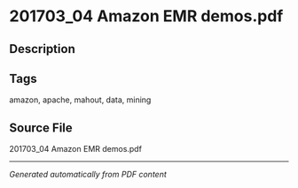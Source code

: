 # 201703_04 Amazon EMR demos.pdf

## Description

## Tags
amazon, apache, mahout, data, mining

## Source File
201703_04 Amazon EMR demos.pdf

---
*Generated automatically from PDF content*
